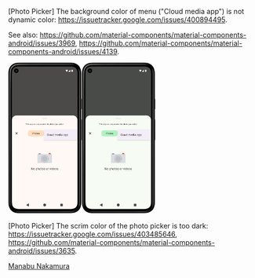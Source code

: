 [Photo Picker] The background color of menu ("Cloud media app") is not dynamic color: https://issuetracker.google.com/issues/400894495.

See also: https://github.com/material-components/material-components-android/issues/3969,
https://github.com/material-components/material-components-android/issues/4139.

<img src="2025-03-05-1.png" width="150"><img src="2025-03-05-2.png" width="150">

[Photo Picker] The scrim color of the photo picker is too dark: https://issuetracker.google.com/issues/403485646, https://github.com/material-components/material-components-android/issues/3635.

[Manabu Nakamura](https://github.com/manabu-nakamura)